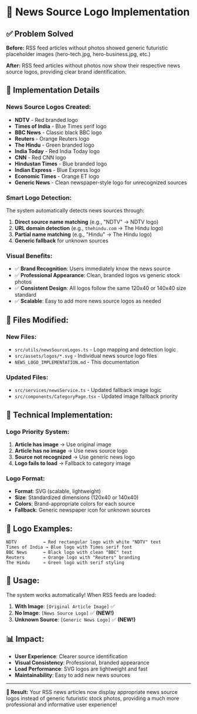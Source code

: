 # 📰 News Source Logo Implementation

## ✅ **Problem Solved**

**Before:** RSS feed articles without photos showed generic futuristic placeholder images (hero-tech.jpg, hero-business.jpg, etc.)

**After:** RSS feed articles without photos now show their respective news source logos, providing clear brand identification.

## 🎯 **Implementation Details**

### **News Source Logos Created:**
- **NDTV** - Red branded logo
- **Times of India** - Blue Times serif logo  
- **BBC News** - Classic black BBC logo
- **Reuters** - Orange Reuters logo
- **The Hindu** - Green branded logo
- **India Today** - Red India Today logo
- **CNN** - Red CNN logo
- **Hindustan Times** - Blue branded logo
- **Indian Express** - Blue Express logo
- **Economic Times** - Orange ET logo
- **Generic News** - Clean newspaper-style logo for unrecognized sources

### **Smart Logo Detection:**
The system automatically detects news sources through:
1. **Direct source name matching** (e.g., "NDTV" → NDTV logo)
2. **URL domain detection** (e.g., `thehindu.com` → The Hindu logo)
3. **Partial name matching** (e.g., "Hindu" → The Hindu logo)
4. **Generic fallback** for unknown sources

### **Visual Benefits:**
- ✅ **Brand Recognition**: Users immediately know the news source
- ✅ **Professional Appearance**: Clean, branded logos vs generic stock photos
- ✅ **Consistent Design**: All logos follow the same 120x40 or 140x40 size standard
- ✅ **Scalable**: Easy to add more news source logos as needed

## 📁 **Files Modified:**

### **New Files:**
- `src/utils/newsSourceLogos.ts` - Logo mapping and detection logic
- `src/assets/logos/*.svg` - Individual news source logo files
- `NEWS_LOGO_IMPLEMENTATION.md` - This documentation

### **Updated Files:**
- `src/services/newsService.ts` - Updated fallback image logic
- `src/components/CategoryPage.tsx` - Updated image fallback priority

## 🔧 **Technical Implementation:**

### **Logo Priority System:**
1. **Article has image** → Use original image
2. **Article has no image** → Use news source logo
3. **Source not recognized** → Use generic news logo
4. **Logo fails to load** → Fallback to category image

### **Logo Format:**
- **Format**: SVG (scalable, lightweight)
- **Size**: Standardized dimensions (120x40 or 140x40)
- **Colors**: Brand-appropriate colors for each source
- **Fallback**: Generic newspaper icon for unknown sources

## 🎨 **Logo Examples:**

```
NDTV          → Red rectangular logo with white "NDTV" text
Times of India → Blue logo with Times serif font
BBC News      → Black logo with clean "BBC" text  
Reuters       → Orange logo with "Reuters" branding
The Hindu     → Green logo with serif styling
```

## 🚀 **Usage:**

The system works automatically! When RSS feeds are loaded:

1. **With Image**: `[Original Article Image]` ✅
2. **No Image**: `[News Source Logo]` ✅ **(NEW!)**
3. **Unknown Source**: `[Generic News Logo]` ✅ **(NEW!)**

## 📊 **Impact:**

- **User Experience**: Clearer source identification
- **Visual Consistency**: Professional, branded appearance
- **Load Performance**: SVG logos are lightweight and fast
- **Maintainability**: Easy to add new news sources

---

**🎉 Result:** Your RSS news articles now display appropriate news source logos instead of generic futuristic stock photos, providing a much more professional and informative user experience!